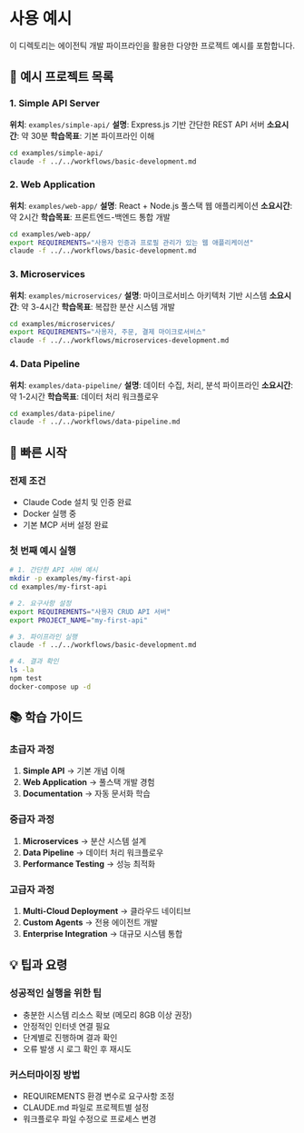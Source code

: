 # 사용 예시

이 디렉토리는 에이전틱 개발 파이프라인을 활용한 다양한 프로젝트 예시를 포함합니다.

## 📁 예시 프로젝트 목록

### 1. Simple API Server
**위치**: `examples/simple-api/`
**설명**: Express.js 기반 간단한 REST API 서버
**소요시간**: 약 30분
**학습목표**: 기본 파이프라인 이해

```bash
cd examples/simple-api/
claude -f ../../workflows/basic-development.md
```

### 2. Web Application
**위치**: `examples/web-app/`
**설명**: React + Node.js 풀스택 웹 애플리케이션
**소요시간**: 약 2시간
**학습목표**: 프론트엔드-백엔드 통합 개발

```bash
cd examples/web-app/
export REQUIREMENTS="사용자 인증과 프로필 관리가 있는 웹 애플리케이션"
claude -f ../../workflows/basic-development.md
```

### 3. Microservices
**위치**: `examples/microservices/`
**설명**: 마이크로서비스 아키텍처 기반 시스템
**소요시간**: 약 3-4시간
**학습목표**: 복잡한 분산 시스템 개발

```bash
cd examples/microservices/
export REQUIREMENTS="사용자, 주문, 결제 마이크로서비스"
claude -f ../../workflows/microservices-development.md
```

### 4. Data Pipeline
**위치**: `examples/data-pipeline/`
**설명**: 데이터 수집, 처리, 분석 파이프라인
**소요시간**: 약 1-2시간
**학습목표**: 데이터 처리 워크플로우

```bash
cd examples/data-pipeline/
claude -f ../../workflows/data-pipeline.md
```

## 🚀 빠른 시작

### 전제 조건
- Claude Code 설치 및 인증 완료
- Docker 실행 중
- 기본 MCP 서버 설정 완료

### 첫 번째 예시 실행
```bash
# 1. 간단한 API 서버 예시
mkdir -p examples/my-first-api
cd examples/my-first-api

# 2. 요구사항 설정
export REQUIREMENTS="사용자 CRUD API 서버"
export PROJECT_NAME="my-first-api"

# 3. 파이프라인 실행
claude -f ../../workflows/basic-development.md

# 4. 결과 확인
ls -la
npm test
docker-compose up -d
```

## 📚 학습 가이드

### 초급자 과정
1. **Simple API** → 기본 개념 이해
2. **Web Application** → 풀스택 개발 경험
3. **Documentation** → 자동 문서화 학습

### 중급자 과정
1. **Microservices** → 분산 시스템 설계
2. **Data Pipeline** → 데이터 처리 워크플로우
3. **Performance Testing** → 성능 최적화

### 고급자 과정
1. **Multi-Cloud Deployment** → 클라우드 네이티브
2. **Custom Agents** → 전용 에이전트 개발
3. **Enterprise Integration** → 대규모 시스템 통합

## 💡 팁과 요령

### 성공적인 실행을 위한 팁
- 충분한 시스템 리소스 확보 (메모리 8GB 이상 권장)
- 안정적인 인터넷 연결 필요
- 단계별로 진행하며 결과 확인
- 오류 발생 시 로그 확인 후 재시도

### 커스터마이징 방법
- REQUIREMENTS 환경 변수로 요구사항 조정
- CLAUDE.md 파일로 프로젝트별 설정
- 워크플로우 파일 수정으로 프로세스 변경
